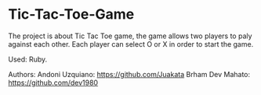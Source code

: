 # Tic-Tac-Toe-Game
The project is about Tic Tac Toe game, the game allows two players to paly against each other.
Each player can select O or X in order to start the game. 




Used: Ruby.

Authors: Andoni Uzquiano: https://github.com/Juakata
        Brham Dev Mahato: https://github.com/dev1980